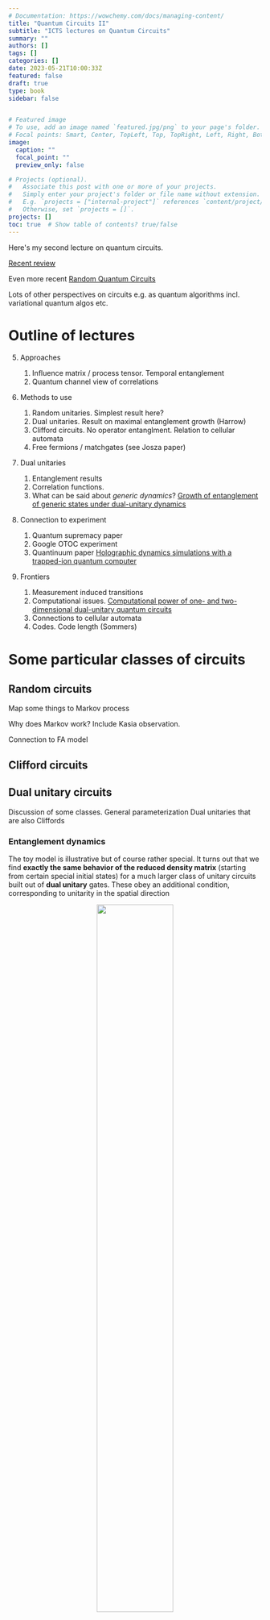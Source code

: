 ```yaml
---
# Documentation: https://wowchemy.com/docs/managing-content/
title: "Quantum Circuits II"
subtitle: "ICTS lectures on Quantum Circuits"
summary: ""
authors: []
tags: []
categories: []
date: 2023-05-21T10:00:33Z
featured: false
draft: true
type: book
sidebar: false


# Featured image
# To use, add an image named `featured.jpg/png` to your page's folder.
# Focal points: Smart, Center, TopLeft, Top, TopRight, Left, Right, BottomLeft, Bottom, BottomRight.
image:
  caption: ""
  focal_point: ""
  preview_only: false

# Projects (optional).
#   Associate this post with one or more of your projects.
#   Simply enter your project's folder or file name without extension.
#   E.g. `projects = ["internal-project"]` references `content/project/deep-learning/index.md`.
#   Otherwise, set `projects = []`.
projects: []
toc: true  # Show table of contents? true/false
---
```


Here's my second lecture on quantum circuits.  

[Recent review](https://arxiv.org/abs/2111.08018)

Even more recent [Random Quantum Circuits
](https://www.annualreviews.org/doi/abs/10.1146/annurev-conmatphys-031720-030658)

Lots of other perspectives on circuits e.g. as quantum algorithms incl. variational quantum algos etc.

# Outline of lectures


5. Approaches
   1. Influence matrix / process tensor. Temporal entanglement
   2. Quantum channel view of correlations
6. Methods to use
   1. Random unitaries. Simplest result here?
   2. Dual unitaries. Result on maximal entanglement growth (Harrow)
   3. Clifford circuits. No operator entanglment. Relation to cellular automata
   4. Free fermions / matchgates (see Josza paper)

7. Dual unitaries
   1. Entanglement results
   2. Correlation functions. 
   3. What can be said about _generic dynamics_? [Growth of entanglement of generic states under dual-unitary dynamics](https://journals.aps.org/prb/abstract/10.1103/PhysRevB.107.174311)
8. Connection to experiment
   1. Quantum supremacy paper
   2. Google OTOC experiment
   3. Quantinuum paper [Holographic dynamics simulations with a trapped-ion quantum computer](https://www.nature.com/articles/s41567-022-01689-7)

9. Frontiers
   1. Measurement induced transitions
   2. Computational issues. [Computational power of one- and two-dimensional dual-unitary quantum circuits](https://quantum-journal.org/papers/q-2022-01-24-631/)
   3. Connections to cellular automata
   4. Codes. Code length (Sommers)



# Some particular classes of circuits

## Random circuits

Map some things to Markov process

Why does Markov work? Include Kasia observation.

Connection to FA model

## Clifford circuits

## Dual unitary circuits

Discussion of some classes. General parameterization
Dual unitaries that are also Cliffords

### Entanglement dynamics

The toy model is illustrative but of course rather special. It turns out that we find **exactly the same behavior of the reduced density matrix** (starting from certain special initial states) for a much larger class of unitary circuits built out of **dual unitary** gates. These obey an additional condition, corresponding to unitarity in the spatial direction 

<figure align="center">
<img src="assets/folded-dual-unitarity.png" width="60%">
<figcaption> Dual unitarity condition in the folded representation.</figcaption>
</figure>

The proof is actually a relatively simple matter of writing down the circuit and carefully applying the unitarity and dual unitarity conditions

TODO Add details of proof 

### Maximal entanglement velocity implies dual unitarity


The property of dual unitarity is equivalent
to maximal operator entanglement

Recently proved by [Zhou and Harrow (2022)](https://arxiv.org/abs/2204.10341).

Despite being subject to additional conditions, the family of dual unitary gates is quite large. $4\times 4$ unitaries are 16-dimensional, while the family of dual unitaries is 14-dimensional. The dual unitaries encompass some previously studied models, including the kicked Ising model at particular values of the couplings. From a methodological viewpoint dual unitary circuits are interesting in that they have enough structure to allow many calculations to be made, without being "integrable" in the usual sense.


## Frontiers

### The effect of measurements

### Quantum supremacy


## Frontier: measurements

Up to now we've been exclusively concerned with quantum circuits made up of unitary gates. We all know that unitary evolution is not all there is to quantum mechanics, however: there's also the issue of *measurement*. How are the phenomena we've discussed so far – growth of entanglement, operator spreading, and so on – affected by measuring the system? For an extensive system probed over a long period of time, it's natural to imagine local measurements happening with a certain rate and a certain density in space. This problem has become incredibly popular with theorists since 2018, when two groups of authors ([Y Li, X Chen, MPA Fisher (2019)](https://journals.aps.org/prb/abstract/10.1103/PhysRevB.100.134306), [B Skinner, J Ruhman, A Nahum (2019)](https://journals.aps.org/prx/abstract/10.1103/PhysRevX.9.031009)) suggested that a circuit could undergo a phase transition in terms of the behavior of the above quantities as a function of measurement rate.

<figure align="center">
<img src="assets/measurement-circuit.png" width="70%"/>
<figcaption>
A unitary circuit interspersed with local projective measurements of the Pauli $Z$ operator (Source: Y Li, X Chen, MPA Fisher (2019))
</figcaption>
</figure>

While it's natural that measuring a system will reduce its quantum entanglement, perhaps the more surprising prediction was that extensive entanglement survives at a *finite* measurement rate, instead of being degraded to zero by repeated measurements. Roughly, this is because entanglement is continuously generated by the unitary dynamics of the circuit between measurements.

An alternative viewpoint appeared in [MJ Gullans and DA Huse (2020)](https://journals.aps.org/prx/abstract/10.1103/PhysRevX.10.041020). If the initial state of the system is mixed, it will be *purified* by (strong enough) measurements

<figure align="center">
<img src="assets/gullans-huse.png" width="70%"/>
<figcaption>
Phase diagram including the purification transition. Source: MJ Gullans and DA Huse (2020).
</figcaption>
</figure>

Note that all states of finite systems purify, but below the transition (low enough measurement rate) this will be on a timescale that is exponentially long in the system size.

Does that sound familiar? We encountered a very similar phenomenology in the dynamics of chaotic fronts in PCAs where there was some probability of non-injective rules. It seems to me that the merging of distinct trajectories in these classical systems is closely analogous to the purification transition in quantum systems. The same point of view was advanced recently in [Wilsher *et al.* (2022)](https://arxiv.org/abs/2203.11303). Whether there is more to this remains to be seen.


